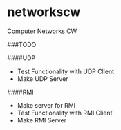 # networkscw
Computer Networks CW


###TODO

####UDP

- Test Functionality with UDP Client
- Make UDP Server

####RMI

- Make server for RMI
- Test Functionality with RMI Client
- Make RMI Server
